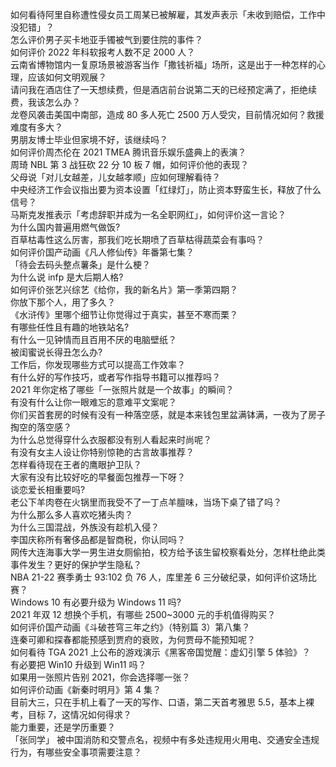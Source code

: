 如何看待阿里自称遭性侵女员工周某已被解雇，其发声表示「未收到赔偿，工作中没犯错」？  
怎么评价男子买卡地亚手镯被气到要住院的事件？  
如何评价 2022 年科软报考人数不足 2000 人？  
云南省博物馆内一复原场景被游客当作「撒钱祈福」场所，这是出于一种怎样的心理，应该如何文明观展？  
请问我在酒店住了一天想续费，但是酒店前台说第二天的已经预定满了，拒绝续费，我该怎么办？  
龙卷风袭击美国中南部，造成 80 多人死亡 2500 万人受灾，目前情况如何？救援难度有多大？  
男朋友博士毕业但家境不好，该继续吗？  
如何评价周杰伦在 2021 TMEA 腾讯音乐娱乐盛典上的表演？  
周琦 NBL 第 3 战狂砍 22 分 10 板 7 帽，如何评价他的表现？  
父母说「对儿女越差，儿女越孝顺」应如何理解看待？  
中央经济工作会议指出要为资本设置「红绿灯」，防止资本野蛮生长，释放了什么信号？  
马斯克发推表示「考虑辞职并成为一名全职网红」，如何评价这一言论？  
为什么国内普遍用燃气做饭?  
百草枯毒性这么厉害，那我们吃长期喷了百草枯得蔬菜会有事吗？  
如何评价国产动画《凡人修仙传》年番第七集？  
「待会去码头整点薯条」是什么梗？  
为什么说 infp 是大后期人格?  
如何评价张艺兴综艺《给你，我的新名片》第一季第四期？  
你放下那个人，用了多久？  
《水浒传》里哪个细节让你觉得过于真实，甚至不寒而栗？  
有哪些任性且有趣的地铁站名?  
有什么一见钟情而且百用不厌的电脑壁纸？  
被闺蜜说长得丑怎么办?  
工作后，你发现哪些方式可以提高工作效率？  
有什么好的写作技巧，或者写作指导书籍可以推荐吗？  
2021 年你定格了哪些「一张照片就是一个故事」的瞬间？  
有没有什么让你一眼难忘的意难平文案呢？  
你们买首套房的时候有没有一种落空感，就是本来钱包里盆满钵满，一夜为了房子掏空的落空感？  
为什么总觉得穿什么衣服都没有别人看起来时尚呢？  
有没有女主人设让你特别惊艳的古言故事推荐？  
怎样看待现在王者的鹰眼护卫队？  
大家有没有比较好吃的早餐面包推荐一下呀？  
谈恋爱长相重要吗?  
老公下羊肉卷在火锅里而我受不了一丁点羊膻味，当场下桌了错了吗？  
为什么那么多人喜欢吃猪头肉？  
为什么三国混战，外族没有趁机入侵？  
李国庆称所有奢侈品都是智商税，你认同吗？  
网传大连海事大学一男生进女厕偷拍，校方给予该生留校察看处分，怎样杜绝此类事件发生？更好的保护学生隐私？  
NBA 21-22 赛季勇士 93:102 负 76 人，库里差 6 三分破纪录，如何评价这场比赛？  
Windows 10 有必要升级为 Windows 11 吗?  
2021 年双 12 想换个手机，有哪些 2500~3000 元的手机值得购买？  
如何评价国产动画《斗破苍穹三年之约》（特别篇 3）第八集？  
连秦可卿和探春都能预感到贾府的衰败，为何贾母不能预知呢？  
如何看待 TGA 2021 上公布的游戏演示《黑客帝国觉醒：虚幻引擎 5 体验》？  
有必要把 Win10 升级到 Win11 吗？  
如果用一张照片告别 2021，你会选择哪一张？  
如何评价动画《新秦时明月》第 4 集？  
目前大三，只在手机上看了一天的写作、口语，第二天首考雅思 5.5，基本上裸考，目标 7，这情况如何得求？  
能力重要，还是学历重要？  
「张同学」 被中国消防和交警点名，视频中有多处违规用火用电、交通安全违规行为，有哪些安全事项需要注意？  
